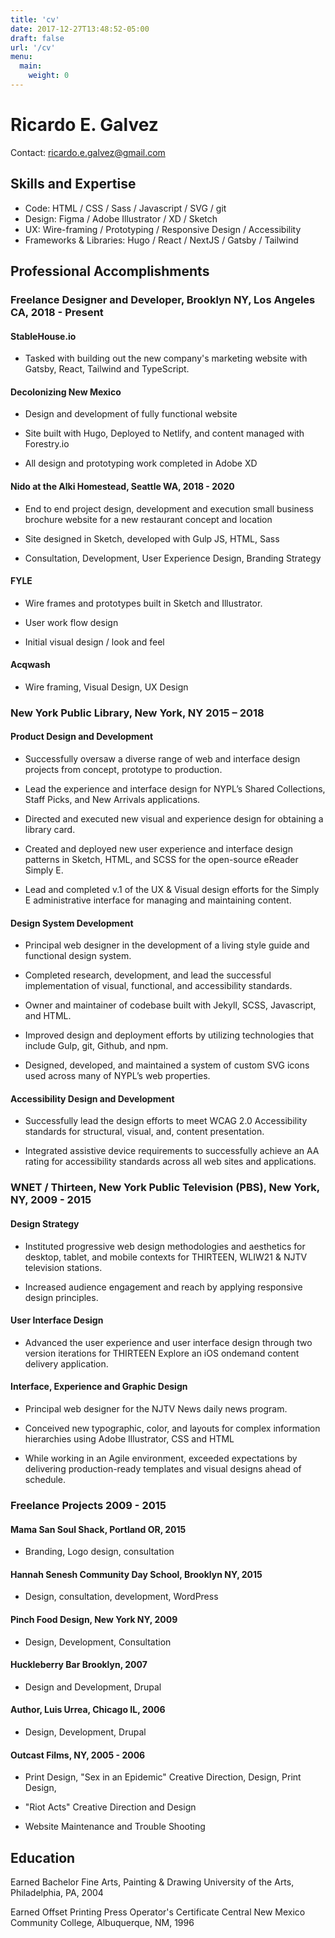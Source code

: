 ```yaml
---
title: 'cv'
date: 2017-12-27T13:48:52-05:00
draft: false
url: '/cv'
menu:
  main:
    weight: 0
---
```

# Ricardo E. Galvez

Contact: ricardo.e.galvez@gmail.com

## Skills and Expertise

- Code: HTML / CSS / Sass / Javascript / SVG / git
- Design: Figma / Adobe Illustrator / XD / Sketch
- UX: Wire-framing / Prototyping / Responsive Design / Accessibility
- Frameworks & Libraries: Hugo / React / NextJS / Gatsby / Tailwind

## Professional Accomplishments

### Freelance Designer and Developer, Brooklyn NY, Los Angeles CA,  2018 - Present

#### StableHouse.io

- Tasked with building out the new company's marketing website with Gatsby, React, Tailwind and TypeScript. 

#### Decolonizing New Mexico

- Design and development of fully functional website

- Site built with Hugo, Deployed to  Netlify, and content managed with Forestry.io

- All design and prototyping work completed in Adobe XD

#### Nido at the Alki Homestead, Seattle WA, 2018 - 2020 

- End to end project design, development and execution small business brochure website for a new restaurant concept and location

- Site designed in Sketch, developed with Gulp JS, HTML, Sass

- Consultation, Development, User Experience Design, Branding Strategy

#### FYLE

- Wire frames and prototypes built in Sketch and Illustrator.

- User work flow design

- Initial visual design / look and feel

#### Acqwash

- Wire framing, Visual Design, UX Design

### New York Public Library, New York, NY 2015 – 2018

#### Product Design and Development

- Successfully oversaw a diverse range of web and interface design projects from concept, prototype to production.

- Lead the experience and interface design for NYPL’s Shared Collections, Staff Picks, and New Arrivals applications.

- Directed and executed new visual and experience design for obtaining a library card.

- Created and deployed new user experience and interface design patterns in Sketch, HTML, and SCSS for the open-source eReader Simply E.

- Lead and completed v.1 of the UX & Visual design efforts for the Simply E administrative interface for managing and maintaining content.

#### Design System Development

- Principal web designer in the development of a living style guide and functional design system.

- Completed research, development, and lead the successful implementation of visual, functional, and accessibility standards.

- Owner and maintainer of codebase built with Jekyll, SCSS, Javascript, and HTML.

- Improved design and deployment efforts by utilizing technologies that include Gulp, git, Github, and npm.

- Designed, developed, and maintained a system of custom SVG icons used across many of NYPL’s web properties.

#### Accessibility Design and Development

- Successfully lead the design efforts to meet WCAG 2.0 Accessibility standards for structural, visual,  and, content presentation.

- Integrated assistive device requirements to successfully achieve an AA rating for accessibility standards across all web sites and applications.

### WNET / Thirteen, New York Public Television (PBS), New York, NY, 2009 - 2015

#### Design Strategy

- Instituted progressive web design methodologies and aesthetics for desktop, tablet, and mobile contexts for THIRTEEN, WLIW21 & NJTV television stations.

- Increased audience engagement and reach by applying responsive design principles.

#### User Interface Design

- Advanced the user experience and user interface design through two version iterations for THIRTEEN Explore an iOS on­demand content delivery application.

#### Interface, Experience and Graphic Design

- Principal web designer for the NJTV News daily news program.

- Conceived new typographic, color, and layouts for complex information hierarchies using Adobe Illustrator, CSS and HTML

- While working in an Agile environment, exceeded expectations by delivering production-ready templates and visual designs ahead of schedule.

### Freelance Projects 2009 - 2015

#### Mama San Soul Shack, Portland OR, 2015

- Branding, Logo design, consultation

#### Hannah Senesh Community Day School, Brooklyn NY, 2015

- Design, consultation, development, WordPress

#### Pinch Food Design, New York NY, 2009

- Design, Development, Consultation

#### Huckleberry Bar Brooklyn, 2007

- Design and Development, Drupal

#### Author, Luis Urrea, Chicago IL, 2006

- Design, Development, Drupal

#### Outcast Films, NY, 2005 - 2006

- Print Design, "Sex in an Epidemic" Creative Direction, Design, Print Design,

- "Riot Acts" Creative Direction and Design

- Website Maintenance and Trouble Shooting

## Education

Earned Bachelor Fine Arts, Painting & Drawing University of the Arts, Philadelphia, PA, 2004

Earned Offset Printing Press Operator's Certificate Central New Mexico Community College, Albuquerque, NM, 1996
